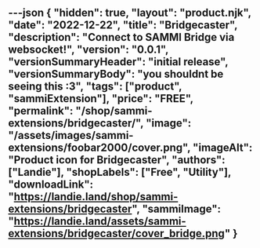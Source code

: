 ---json
{
  "hidden": true,
  "layout": "product.njk",
  "date": "2022-12-22",
  "title": "Bridgecaster",
  "description": "Connect to SAMMI Bridge via websocket!",
  "version": "0.0.1",
  "versionSummaryHeader": "initial release",
  "versionSummaryBody": "you shouldnt be seeing this :3",
  "tags": ["product", "sammiExtension"],
  "price": "FREE",
  "permalink": "/shop/sammi-extensions/bridgecaster/",
  "image": "/assets/images/sammi-extensions/foobar2000/cover.png",
  "imageAlt": "Product icon for Bridgecaster",
  "authors": ["Landie"],
  "shopLabels": ["Free", "Utility"],
  "downloadLink": "https://landie.land/shop/sammi-extensions/bridgecaster",
  "sammiImage": "https://landie.land/assets/sammi-extensions/bridgecaster/cover_bridge.png"
}
---